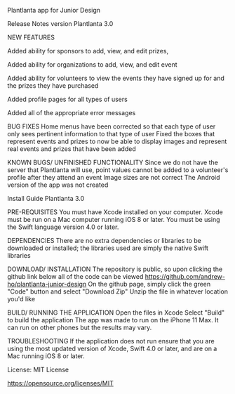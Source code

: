 Plantlanta app for Junior Design

Release Notes version Plantlanta 3.0

NEW FEATURES

 Added ability for sponsors to add, view, and edit prizes,
 
 Added ability for organizations to add, view, and edit event
 
 Added ability for volunteers to view the events they have signed up for and the prizes they have purchased
 
 Added profile pages for all types of users
 
 Added all of the appropriate error messages
 
 
BUG FIXES
 Home menus have been corrected so that each type of user only sees pertinent information to that type of user
 Fixed the boxes that represent events and prizes to now be able to display images and represent real events and prizes that have been added
 
KNOWN BUGS/ UNFINISHED FUNCTIONALITY
 Since we do not have the server that Plantlanta will use, point values cannot be added to a volunteer's profile after they attend an event
 Image sizes are not correct
 The Android version of the app was not created
 
Install Guide Plantlanta 3.0

PRE-REQUISITES
 You must have Xcode installed on your computer.  Xcode must be run on a Mac computer running iOS 8 or later.  You must be using the Swift language version 4.0 or later.
 
DEPENDENCIES
 There are no extra dependencies or libraries to be downloaded or installed; the libraries used are simply the native Swift libraries
 
DOWNLOAD/ INSTALLATION
 The repository is public, so upon clicking the github link below all of the code can be viewed
 https://github.com/andrew-ho/plantlanta-junior-design
 On the github page, simply click the green "Code" button and select "Download Zip"
 Unzip the file in whatever location you'd like
 
BUILD/ RUNNING THE APPLICATION
 Open the files in Xcode
 Select "Build" to build the application
 The app was made to run on the iPhone 11 Max.  It can run on other phones but the results may vary.
 
TROUBLESHOOTING
 If the application does not run ensure that you are using the most updated version of Xcode, Swift 4.0 or later, and are on a Mac running iOS 8 or later.

License: MIT License

https://opensource.org/licenses/MIT
